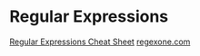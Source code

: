 
# Regular Expressions
[Regular Expressions Cheat Sheet](https://cheatography.com/davechild/cheat-sheets/regular-expressions/)
[regexone.com](https://regexone.com/)